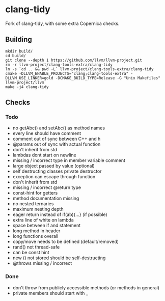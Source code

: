# clang-tidy
Fork of clang-tidy, with some extra Copernica checks.

## Building

```
mkdir build/
cd build/
git clone --depth 1 https://github.com/llvm/llvm-project.git
rm -r llvm-project/clang-tools-extra/clang-tidy
ln -s `cd .. && pwd -L` llvm-project/clang-tools-extra/clang-tidy
cmake -DLLVM_ENABLE_PROJECTS="clang;clang-tools-extra" -DLLVM_USE_LINKER=gold -DCMAKE_BUILD_TYPE=Release -G "Unix Makefiles" llvm-project/llvm
make -j4 clang-tidy
```

## Checks
### Todo
- no getAbc() and setAbc() as method names
- every line should have comment
- comment out of sync between C++ and h
- @params out of sync with actual function 
- don't inherit from std
- lambdas dont start on newline
- missing / incorrect type in member variable comment
- large object passed by value (optional)
- self destructing classes private destructor
- exception can escape through function
- don't inherit from std
- missing / incorrect @return type
- const-hint for getters
- method documentation missing
- no nested ternaries
- maximum nesting depth
- eager return instead of if(ab){...} (if possible)
- extra line of white on lambda
- space between if and statement
- long method in header
- long functions overall
- copy/move needs to be defined (default/removed)
- rand() not thread-safe
- can be const hint
- new () not stored should be self-destructing
- @throws missing / incorrect

### Done
- don't throw from publicly accessible methods (or methods in general)
- private members should start with _
